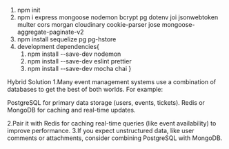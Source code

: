 1. npm init
2. npm i express mongoose nodemon bcrypt pg dotenv joi jsonwebtoken multer cors morgan cloudinary cookie-parser jose mongoose-aggregate-paginate-v2
3. npm install sequelize pg pg-hstore
4.  development dependencies{
    1. npm install --save-dev nodemon
    2. npm install --save-dev eslint prettier
    3. npm install --save-dev mocha chai
}



Hybrid Solution
1.Many event management systems use a combination of databases to get the best of both worlds. For example:

PostgreSQL for primary data storage (users, events, tickets).
Redis or MongoDB for caching and real-time updates. 

2.Pair it with Redis for caching real-time queries (like event availability) to improve performance.
3.If you expect unstructured data, like user comments or attachments, consider combining PostgreSQL with MongoDB.